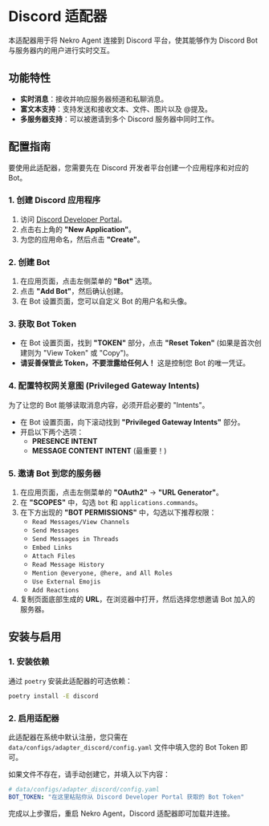 # Discord 适配器

本适配器用于将 Nekro Agent 连接到 Discord 平台，使其能够作为 Discord Bot 与服务器内的用户进行实时交互。

## 功能特性

- **实时消息**：接收并响应服务器频道和私聊消息。
- **富文本支持**：支持发送和接收文本、文件、图片以及 @提及。
- **多服务器支持**：可以被邀请到多个 Discord 服务器中同时工作。

## 配置指南

要使用此适配器，您需要先在 Discord 开发者平台创建一个应用程序和对应的 Bot。

### 1. 创建 Discord 应用程序

1.  访问 [Discord Developer Portal](https://discord.com/developers/applications)。
2.  点击右上角的 **"New Application"**。
3.  为您的应用命名，然后点击 **"Create"**。

### 2. 创建 Bot

1.  在应用页面，点击左侧菜单的 **"Bot"** 选项。
2.  点击 **"Add Bot"**，然后确认创建。
3.  在 Bot 设置页面，您可以自定义 Bot 的用户名和头像。

### 3. 获取 Bot Token

- 在 Bot 设置页面，找到 **"TOKEN"** 部分，点击 **"Reset Token"** (如果是首次创建则为 "View Token" 或 "Copy")。
- **请妥善保管此 Token，不要泄露给任何人！** 这是控制您 Bot 的唯一凭证。

### 4. 配置特权网关意图 (Privileged Gateway Intents)

为了让您的 Bot 能够读取消息内容，必须开启必要的 "Intents"。

- 在 Bot 设置页面，向下滚动找到 **"Privileged Gateway Intents"** 部分。
- 开启以下两个选项：
    - **PRESENCE INTENT**
    - **MESSAGE CONTENT INTENT** (最重要！)

### 5. 邀请 Bot 到您的服务器

1.  在应用页面，点击左侧菜单的 **"OAuth2"** -> **"URL Generator"**。
2.  在 **"SCOPES"** 中，勾选 `bot` 和 `applications.commands`。
3.  在下方出现的 **"BOT PERMISSIONS"** 中，勾选以下推荐权限：
    - `Read Messages/View Channels`
    - `Send Messages`
    - `Send Messages in Threads`
    - `Embed Links`
    - `Attach Files`
    - `Read Message History`
    - `Mention @everyone, @here, and All Roles`
    - `Use External Emojis`
    - `Add Reactions`
4.  复制页面底部生成的 **URL**，在浏览器中打开，然后选择您想邀请 Bot 加入的服务器。

## 安装与启用

### 1. 安装依赖

通过 `poetry` 安装此适配器的可选依赖：

```bash
poetry install -E discord
```

### 2. 启用适配器

此适配器在系统中默认注册，您只需在 `data/configs/adapter_discord/config.yaml` 文件中填入您的 Bot Token 即可。

如果文件不存在，请手动创建它，并填入以下内容：

```yaml
# data/configs/adapter_discord/config.yaml
BOT_TOKEN: "在这里粘贴你从 Discord Developer Portal 获取的 Bot Token"
```

完成以上步骤后，重启 Nekro Agent，Discord 适配器即可加载并连接。 